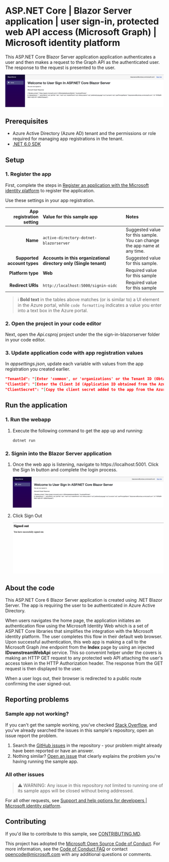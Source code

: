 <!-- Keeping yaml frontmatter commented out for now
---
# Metadata required by https://docs.microsoft.com/samples/browse/
# Metadata properties: https://review.docs.microsoft.com/help/contribute/samples/process/onboarding?branch=main#add-metadata-to-readme
languages:
- csharp
page_type: sample
name: "Blazor Server application app that makes a request to the Graph API after signing in the user"
description: "This ASP.NET Core 6 Blazor Server application app signs in the user and then makes a request to Microsoft Graph for the user's profile data."
products:
- azure
- azure-active-directory
- ms-graph
urlFragment: ms-identity-docs-code-app-csharp-blazorserver
---
-->
<!-- SAMPLE ID: DOCS-CODE-017 -->
# ASP.NET Core | Blazor Server application | user sign-in, protected web API access (Microsoft Graph) | Microsoft identity platform

<!-- Build badges here
![Build passing.](https://img.shields.io/badge/build-passing-brightgreen.svg) ![Code coverage.](https://img.shields.io/badge/coverage-100%25-brightgreen.svg) ![License.](https://img.shields.io/badge/license-MIT-green.svg)
-->

This ASP.NET Core Blazor Server application application authenticates a user and then makes a request to the Graph API as the authenticated user. The response to the request is presented to the user.

![A screenshot of a Blazor Server application application displaying a response from Microsoft Graph.](./app-signed-in.png)

## Prerequisites

- Azure Active Directory (Azure AD) tenant and the permissions or role required for managing app registrations in the tenant.
- [.NET 6.0 SDK](https://dotnet.microsoft.com/download/dotnet/6.0)

## Setup

### 1. Register the app

First, complete the steps in [Register an application with the Microsoft identity platform](https://docs.microsoft.com/azure/active-directory/develop/quickstart-register-app) to register the application.

Use these settings in your app registration.

| App registration <br/> setting  | Value for this sample app                                           | Notes                                                                           |
|--------------------------------:|:--------------------------------------------------------------------|:--------------------------------------------------------------------------------|
| **Name**                        | `active-directory-dotnet-blazorserver`                              | Suggested value for this sample. <br/> You can change the app name at any time. |
| **Supported account types**     | **Accounts in this organizational directory only (Single tenant)**  | Suggested value for this sample.                                                |
| **Platform type**               | **Web**                                                             | Required value for this sample                                                  |
| **Redirect URIs**               | `http://localhost:5000/signin-oidc`                                 | Required value for this sample                                                  |

> :information_source: **Bold text** in the tables above matches (or is similar to) a UI element in the Azure portal, while `code formatting` indicates a value you enter into a text box in the Azure portal.

### 2. Open the project in your code editor

Next, open the _Api.csproj_ project under the the sign-in-blazorserver folder in your code editor.

### 3. Update application code with app registration values

In _appsettings.json_, update each variable with values from the app registration you created earlier.

```json
"TenantId": "[Enter 'common', or 'organizations' or the Tenant ID (Obtained from the Azure portal. Select 'Endpoints' from the 'App registrations' blade and use the GUID in any of the URLs), e.g. da41245a5-11b3-996c-00a8-4d99re19f292]",
"ClientId": "[Enter the Client Id (Application ID obtained from the Azure portal), e.g. ba74781c2-53c2-442a-97c2-3d60re42f403]",
"ClientSecret": "[Copy the client secret added to the app from the Azure portal]",
```

## Run the application

### 1. Run the webapp

1. Execute the following command to get the app up and running:

   ```bash
   dotnet run
   ```

### 2. Signin into the Blazor Server application

1. Once the web app is listening, navigate to https://localhost:5001. Click the Sign In button and complete the login process.

   ![A screenshot of a Blazor Server application application guiding the user to click the "Sign In" button.](./app-signed-in.png)

1. Click Sign Out

   ![A screenshot of a Blazor Server application application guiding the user to click the "Sign Out" button.](./app-signed-out.png)


## About the code

This ASP.NET Core 6 Blazor Server application is created using .NET Blazor Server. The app is requiring the user to be authenticated in Azure Active Directory.

When users navigates the home page, the application initiates an authentication flow using the Microsoft Identity Web which is a set of ASP.NET Core libraries that simplifies the integration with the Microsoft identity platform. The user completes this flow in their default web browser. Upon successful authentication, this web app is making a call to the Microsoft Graph /me endpoint from the **Index** page by using an injected **IDownstreamWebApi** service. This so convenint helper under the covers is making an HTTP GET request to any protected web API attaching the user's access token in the HTTP Authorization header. The response from the GET request is then displayed to the user.

When a user logs out, their browser is redirected to a public route confirming the user signed-out.

## Reporting problems

### Sample app not working?

If you can't get the sample working, you've checked [Stack Overflow](http://stackoverflow.com/questions/tagged/msal), and you've already searched the issues in this sample's repository, open an issue report the problem.

1. Search the [GitHub issues](/issues) in the repository - your problem might already have been reported or have an answer.
1. Nothing similar? [Open an issue](/issues/new) that clearly explains the problem you're having running the sample app.

### All other issues

> :warning: WARNING: Any issue in this repository _not_ limited to running one of its sample apps will be closed without being addressed.

For all other requests, see [Support and help options for developers | Microsoft identity platform](https://docs.microsoft.com/azure/active-directory/develop/developer-support-help-options).

## Contributing

If you'd like to contribute to this sample, see [CONTRIBUTING.MD](/CONTRIBUTING.md).

This project has adopted the [Microsoft Open Source Code of Conduct](https://opensource.microsoft.com/codeofconduct/). For more information, see the [Code of Conduct FAQ](https://opensource.microsoft.com/codeofconduct/faq/) or contact [opencode@microsoft.com](mailto:opencode@microsoft.com) with any additional questions or comments.
